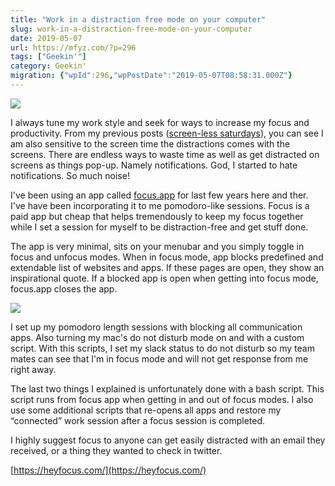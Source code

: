 ```yaml
---
title: "Work in a distraction free mode on your computer"
slug: work-in-a-distraction-free-mode-on-your-computer
date: 2019-05-07
url: https://mfyz.com/?p=296
tags: ["Geekin'"]
category: Geekin'
migration: {"wpId":296,"wpPostDate":"2019-05-07T08:58:31.000Z"}
---
```


![](/images/archive/en/2019/05/Screen-Shot-2019-04-26-at-10.17.44-AM.jpg)

I always tune my work style and seek for ways to increase my focus and productivity. From my previous posts ([screen-less saturdays](https://mfyz.com/ive-screen-less-no-screen-saturdays-year-now/)), you can see I am also sensitive to the screen time the distractions comes with the screens. There are endless ways to waste time as well as get distracted on screens as things pop-up. Namely notifications. God, I started to hate notifications. So much noise!

I've been using an app called [focus.app](http://focus.app/) for last few years here and ther. I've have been incorporating it to me pomodoro-like sessions. Focus is a paid app but cheap that helps tremendously to keep my focus together while I set a session for myself to be distraction-free and get stuff done.

The app is very minimal, sits on your menubar and you simply toggle in focus and unfocus modes. When in focus mode, app blocks predefined and extendable list of websites and apps. If these pages are open, they show an inspirational quote. If a blocked app is open when getting into focus mode, focus.app closes the app.

![](/images/archive/en/2019/05/Slice.jpg)

I set up my pomodoro length sessions with blocking all communication apps. Also turning my mac's do not disturb mode on and with a custom script. With this scripts, I set my slack status to do not disturb so my team mates can see that I'm in focus mode and will not get response from me right away.

The last two things I explained is unfortunately done with a bash script. This script runs from focus app when getting in and out of focus modes. I also use some additional scripts that re-opens all apps and restore my “connected” work session after a focus session is completed.

I highly suggest focus to anyone can get easily distracted with an email they received, or a thing they wanted to check in twitter.

[https://heyfocus.com/](https://heyfocus.com/)